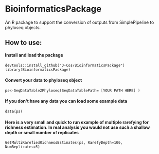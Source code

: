 # BioinformaticsPackage
An R package to support the conversion of outputs from SimplePipeline to phyloseq objects.


## How to use:
#### Install and load the package
    devtools::install_github("J-Cos/BioinformaticsPackage")
    library(BioinformaticsPackage)

#### Convert your data to phyloseq object
    ps<-SeqDataTable2Phyloseq(SeqDataTablePath= [YOUR PATH HERE] )

#### If you don't have any data you can load some example data
    data(ps)

#### Here is a very small and quick to run example of multiple rarefying for richness estimation. In real analysis you would not use such a shallow depth or small number of replicates
    GetMultiRarefiedRichnessEstimates(ps, RarefyDepth=100, NumReplicates=5)
